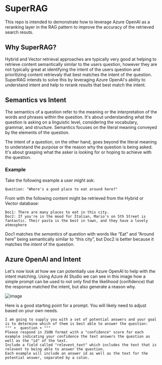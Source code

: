 # SuperRAG

This repo is intended to demonstrate how to leverage Azure OpenAI as a reranking layer in the RAG pattern to improve the accuracy of the retrieved search resuts.

## Why SuperRAG?

Hybrid and Vector retrieval approaches are typically very good at helping to retrieve content semantically similar to the users question, however they are not typically great at identifying the intent of the users question and prioritizing content retrievaly that best matches the intent of the question. SuperRAG intends to solve this by leveraging Azure OpenAI's ability to understand intent and help to rerank results that best match the intent.

## Semantics vs Intent

The semantics of a question refer to the meaning or the interpretation of the words and phrases within the question. It's about understanding what the question is asking on a linguistic level, considering the vocabulary, grammar, and structure. Semantics focuses on the literal meaning conveyed by the elements of the question. 

The intent of a question, on the other hand, goes beyond the literal meaning to understand the purpose or the reason why the question is being asked. It's about grasping what the asker is looking for or hoping to achieve with the question. 

### Example
Take the following example a user might ask:

```
Question: "Where's a good place to eat around here?"
```

From with the following content might be retrieved from the Hybrid or Vector database:
```
Doc1: There are many places to eat in this city.
Doc2: If you're in the mood for Italian, Mario's on 5th Street is fantastic. Their pasta is the best in town, and they have a lovely atmosphere
```

Doc1 matches the *semantics* of question with words like “Eat” and “Around here” being semantically similar to “this city”, but Doc2 is better because it matches the *intent* of the question.

## Azure OpenAI and Intent

Let's now look at how we can potentially use Azure OpenAI to help with the intent matching. Using Azure AI Studio we can see in this image how a simple prompt can be used to not only find the likelihood (confidence) that the response matched the intent, but also generate a reason why.

 ![image](https://github.com/liamca/superrag/assets/3432973/868ce37c-5f28-4c36-bf1c-efa1d816bb17)

 Here is a good starting point for a prompt. You will likely need to adjust based on your own needs.

```
I am going to supply you with a set of potential answers and your goal is to determine which of them is best able to answer the question:
""" +  question + """
Please respond in JSON format with a "confidence" score for each example indicating your confidence the text answers the question as well as the "id" of the text.  
Include a field called "relevent_text" which includes the text that is relevent to being able to answer the question.  
Each example will include an answer id as well as the text for the potential answer, separated by a colon.  
```


